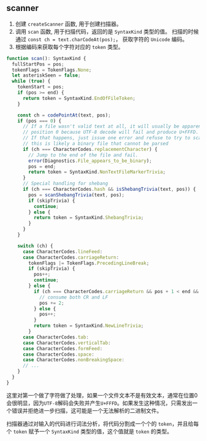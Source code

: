 
## scanner

1. 创建 `createScanner` 函数, 用于创建扫描器。
2. 调用 `scan` 函数, 用于扫描代码，返回的是 `SyntaxKind` 类型的值。 扫描的时候通过 `const ch = text.charCodeAt(pos);`， 获取字符的 `Unicode` 编码。
3. 根据编码来获取每个字符对应的 `token` 类型。

```ts
function scan(): SyntaxKind {
  fullStartPos = pos;
  tokenFlags = TokenFlags.None;
  let asteriskSeen = false;
  while (true) {
    tokenStart = pos;
    if (pos >= end) {
      return token = SyntaxKind.EndOfFileToken;
    }

    const ch = codePointAt(text, pos);
    if (pos === 0) {
      // If a file wasn't valid text at all, it will usually be apparent at
      // position 0 because UTF-8 decode will fail and produce U+FFFD.
      // If that happens, just issue one error and refuse to try to scan further;
      // this is likely a binary file that cannot be parsed
      if (ch === CharacterCodes.replacementCharacter) {
        // Jump to the end of the file and fail.
        error(Diagnostics.File_appears_to_be_binary);
        pos = end;
        return token = SyntaxKind.NonTextFileMarkerTrivia;
      }
      // Special handling for shebang
      if (ch === CharacterCodes.hash && isShebangTrivia(text, pos)) {
        pos = scanShebangTrivia(text, pos);
        if (skipTrivia) {
          continue;
        } else {
          return token = SyntaxKind.ShebangTrivia;
        }
      }
    }

    switch (ch) {
      case CharacterCodes.lineFeed:
      case CharacterCodes.carriageReturn:
        tokenFlags |= TokenFlags.PrecedingLineBreak;
        if (skipTrivia) {
          pos++;
          continue;
        } else {
          if (ch === CharacterCodes.carriageReturn && pos + 1 < end && text.charCodeAt(pos + 1) === CharacterCodes.lineFeed) {
            // consume both CR and LF
            pos += 2;
          } else {
            pos++;
          }
          return token = SyntaxKind.NewLineTrivia;
        }
      case CharacterCodes.tab:
      case CharacterCodes.verticalTab:
      case CharacterCodes.formFeed:
      case CharacterCodes.space:
      case CharacterCodes.nonBreakingSpace:
      // ...
    }
  }
}
```

这里对第一个做了字符做了处理，如果一个文件文本不是有效文本，通常在位置0会很明显，因为`UTF-8`解码会失败并产生`U+FFFD`。如果发生这种情况，只需发出一个错误并拒绝进一步扫描，这可能是一个无法解析的二进制文件。

扫描器通过对输入的代码进行词法分析，将代码分割成一个个的 `token`，并且给每个 `token` 赋予一个 `SyntaxKind` 类型的值，这个值就是 `token` 的类型。